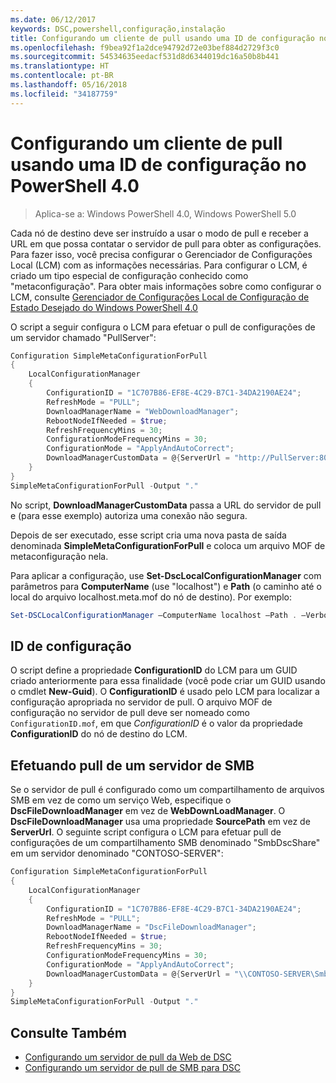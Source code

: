 ```yaml
---
ms.date: 06/12/2017
keywords: DSC,powershell,configuração,instalação
title: Configurando um cliente de pull usando uma ID de configuração no PowerShell 4.0
ms.openlocfilehash: f9bea92f1a2dce94792d72e03bef884d2729f3c0
ms.sourcegitcommit: 54534635eedacf531d8d6344019dc16a50b8b441
ms.translationtype: HT
ms.contentlocale: pt-BR
ms.lasthandoff: 05/16/2018
ms.locfileid: "34187759"
---
```

# <a name="setting-up-a-pull-client-using-configuration-id-in-powershell-40"></a>Configurando um cliente de pull usando uma ID de configuração no PowerShell 4.0

>Aplica-se a: Windows PowerShell 4.0, Windows PowerShell 5.0

Cada nó de destino deve ser instruído a usar o modo de pull e receber a URL em que possa contatar o servidor de pull para obter as configurações. Para fazer isso, você precisa configurar o Gerenciador de Configurações Local (LCM) com as informações necessárias. Para configurar o LCM, é criado um tipo especial de configuração conhecido como "metaconfiguração". Para obter mais informações sobre como configurar o LCM, consulte [Gerenciador de Configurações Local de Configuração de Estado Desejado do Windows PowerShell 4.0](metaConfig4.md)

O script a seguir configura o LCM para efetuar o pull de configurações de um servidor chamado "PullServer":

```powershell
Configuration SimpleMetaConfigurationForPull
{
    LocalConfigurationManager
    {
        ConfigurationID = "1C707B86-EF8E-4C29-B7C1-34DA2190AE24";
        RefreshMode = "PULL";
        DownloadManagerName = "WebDownloadManager";
        RebootNodeIfNeeded = $true;
        RefreshFrequencyMins = 30;
        ConfigurationModeFrequencyMins = 30;
        ConfigurationMode = "ApplyAndAutoCorrect";
        DownloadManagerCustomData = @{ServerUrl = "http://PullServer:8080/PSDSCPullServer/PSDSCPullServer.svc"; AllowUnsecureConnection = “TRUE”}
    }
}
SimpleMetaConfigurationForPull -Output "."
```

No script, **DownloadManagerCustomData** passa a URL do servidor de pull e (para esse exemplo) autoriza uma conexão não segura.

Depois de ser executado, esse script cria uma nova pasta de saída denominada **SimpleMetaConfigurationForPull** e coloca um arquivo MOF de metaconfiguração nela.

Para aplicar a configuração, use **Set-DscLocalConfigurationManager** com parâmetros para **ComputerName** (use "localhost") e **Path** (o caminho até o local do arquivo localhost.meta.mof do nó de destino). Por exemplo:
```powershell
Set-DSCLocalConfigurationManager –ComputerName localhost –Path . –Verbose.
```

## <a name="configuration-id"></a>ID de configuração
O script define a propriedade **ConfigurationID** do LCM para um GUID criado anteriormente para essa finalidade (você pode criar um GUID usando o cmdlet **New-Guid**). O **ConfigurationID** é usado pelo LCM para localizar a configuração apropriada no servidor de pull. O arquivo MOF de configuração no servidor de pull deve ser nomeado como `ConfigurationID.mof`, em que *ConfigurationID* é o valor da propriedade **ConfigurationID** do nó de destino do LCM.

## <a name="pulling-from-an-smb-server"></a>Efetuando pull de um servidor de SMB

Se o servidor de pull é configurado como um compartilhamento de arquivos SMB em vez de como um serviço Web, especifique o **DscFileDownloadManager** em vez de **WebDownLoadManager**.
O **DscFileDownloadManager** usa uma propriedade **SourcePath** em vez de **ServerUrl**. O seguinte script configura o LCM para efetuar pull de configurações de um compartilhamento SMB denominado "SmbDscShare" em um servidor denominado "CONTOSO-SERVER":

```powershell
Configuration SimpleMetaConfigurationForPull
{
    LocalConfigurationManager
    {
        ConfigurationID = "1C707B86-EF8E-4C29-B7C1-34DA2190AE24";
        RefreshMode = "PULL";
        DownloadManagerName = "DscFileDownloadManager";
        RebootNodeIfNeeded = $true;
        RefreshFrequencyMins = 30;
        ConfigurationModeFrequencyMins = 30;
        ConfigurationMode = "ApplyAndAutoCorrect";
        DownloadManagerCustomData = @{ServerUrl = "\\CONTOSO-SERVER\SmbDscShare"}
    }
}
SimpleMetaConfigurationForPull -Output "."
```

## <a name="see-also"></a>Consulte Também

- [Configurando um servidor de pull da Web de DSC](pullServer.md)
- [Configurando um servidor de pull de SMB para DSC](pullServerSMB.md)